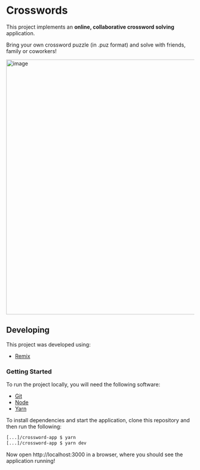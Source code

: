 # Crosswords

This project implements an **online, collaborative crossword solving** application.

Bring your own crossword puzzle (in .puz format) and solve with friends, family or coworkers!

<img width="684" alt="image" src="https://github.com/ajhyndman/crossword-app/assets/11449340/8f45dec0-0d18-4f8a-a9a5-31ef0ed4db3a">

## Developing

This project was developed using:

  - [Remix](https://remix.run/)

### Getting Started

To run the project locally, you will need the following software:

  - [Git](https://git-scm.com/)
  - [Node](https://nodejs.org/en/)
  - [Yarn](https://yarnpkg.com/)

To install dependencies and start the application, clone this repository and then run the following:

```bash
[...]/crossword-app $ yarn
[...]/crossword-app $ yarn dev
```

Now open http://localhost:3000 in a browser, where you should see the application running!
